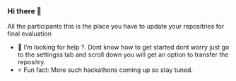 ### Hi there 👋

All the participants this is the place you have to update your repositries for final evaluation
- 🤔 I’m looking for help ?.
Dont know how to get started dont worry just go to the settingss tab and scroll down you will get an option to transfer the repositry.
- ⚡ Fun fact: More such hackathons coming up so stay tuned.


<!--
**Hack-A-Duck/Hack-A-Duck** is a ✨ _special_ ✨ repository because its `README.md` (this file) appears on your GitHub profile.

Here are some ideas to get you started:

- 🔭 I’m currently working on ...
- 🌱 I’m currently learning ...
- 👯 I’m looking to collaborate on ...
- 🤔 I’m looking for help with ...
- 💬 Ask me about ...
- 📫 How to reach me: ...
- 😄 Pronouns: ...
- ⚡ Fun fact: ...
-->
